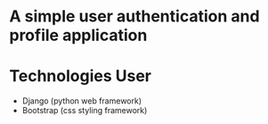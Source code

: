 # A simple user authentication and profile application

# Technologies User
- Django (python web framework)
- Bootstrap (css styling framework)